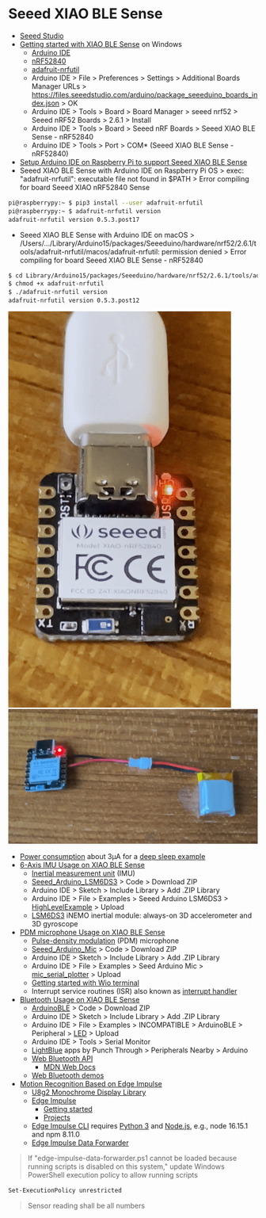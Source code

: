 # Seeed XIAO BLE Sense
* [Seeed Studio](https://github.com/Seeed-Studio)
* [Getting started with XIAO BLE Sense](https://wiki.seeedstudio.com/XIAO_BLE/) on Windows
  * [Arduino IDE](https://www.arduino.cc/en/software)
  * [nRF52840](https://www.nordicsemi.com/Products/nRF52840)
  * [adafruit-nrfutil](https://github.com/adafruit/Adafruit_nRF52_nrfutil)
  * Arduino IDE > File > Preferences > Settings > Additional Boards Manager URLs > https://files.seeedstudio.com/arduino/package_seeeduino_boards_index.json > OK
  * Arduino IDE > Tools > Board > Board Manager > seeed nrf52 > Seeed nRF52 Boards > 2.6.1 > Install
  * Arduino IDE > Tools > Board > Seeed nRF Boards > Seeed XIAO BLE Sense - nRF52840
  * Arduino IDE > Tools > Port > COM* (Seeed XIAO BLE Sense - nRF52840)
* [Setup Arduino IDE on Raspberry Pi to support Seeed XIAO BLE Sense](https://www.youtube.com/watch?v=9OsbFAFQtnk)
* Seeed XIAO BLE Sense with Arduino IDE on Raspberry Pi OS > exec: "adafruit-nrfutil": executable file not found in $PATH > Error compiling for board Seeed XIAO nRF52840 Sense
```sh
pi@raspberrypy:~ $ pip3 install --user adafruit-nrfutil
pi@raspberrypy:~ $ adafruit-nrfutil version
adafruit-nrfutil version 0.5.3.post17
```
* Seeed XIAO BLE Sense with Arduino IDE on macOS > /Users/.../Library/Arduino15/packages/Seeeduino/hardware/nrf52/2.6.1/tools/adafruit-nrfutil/macos/adafruit-nrfutil: permission denied > Error compiling for board Seeed XIAO BLE Sense - nRF52840
```sh
$ cd Library/Arduino15/packages/Seeeduino/hardware/nrf52/2.6.1/tools/adafruit-nrfutil/macos/
$ chmod +x adafruit-nrfutil
$ ./adafruit-nrfutil version
adafruit-nrfutil version 0.5.3.post12
```
![blink.gif](/lesson6/xiao/blink.gif)
![battery.gif](/lesson6/xiao/battery.gif)
* [Power consumption](https://wiki.seeedstudio.com/XIAO_BLE/#power-consumption-verification) about 3&micro;A for a [deep sleep example](https://github.com/0hotpotman0/BLE_52840_Core/blob/main/libraries/Bluefruit52Lib/examples/Hardware/deep_Sleep/deep_Sleep.ino) 
* [6-Axis IMU Usage on XIAO BLE Sense](https://wiki.seeedstudio.com/XIAO-BLE-Sense-IMU-Usage/)
  * [Inertial measurement unit](https://en.wikipedia.org/wiki/Inertial_measurement_unit) (IMU)
  * [Seeed_Arduino_LSM6DS3](https://github.com/Seeed-Studio/Seeed_Arduino_LSM6DS3) > Code > Download ZIP
  * Arduino IDE > Sketch > Include Library > Add .ZIP Library 
  * Arduino IDE > File > Examples > Seeed Arduino LSM6DS3 > [HighLevelExample](/lesson6/xiao/HighLevelExample.ino) > Upload
  * [LSM6DS3](https://content.arduino.cc/assets/st_imu_lsm6ds3_datasheet.pdf) iNEMO inertial module: always-on 3D accelerometer and 3D gyroscope
* [PDM microphone Usage on XIAO BLE Sense](https://wiki.seeedstudio.com/XIAO-BLE-Sense-PDM-Usage/)
  * [Pulse-density modulation](https://en.wikipedia.org/wiki/Pulse-density_modulation) (PDM) microphone
  * [Seeed_Arduino_Mic](https://github.com/Seeed-Studio/Seeed_Arduino_Mic) > Code > Download ZIP
  * Arduino IDE > Sketch > Include Library > Add .ZIP Library 
  * Arduino IDE > File > Examples > Seed Arduino Mic > [mic_serial_plotter](/lesson6/xiao/mic_serial_plotter.ino) > Upload
  * [Getting started with Wio terminal](https://wiki.seeedstudio.com/Wio-Terminal-Getting-Started/)
  * Interrupt service routines (ISR) also known as [interrupt handler](https://en.wikipedia.org/wiki/Interrupt_handler)
* [Bluetooth Usage on XIAO BLE Sense](https://wiki.seeedstudio.com/XIAO-BLE-Sense-Bluetooth-Usage/)
  * [ArduinoBLE](https://github.com/arduino-libraries/ArduinoBLE) > Code > Download ZIP
  * Arduino IDE > Sketch > Include Library > Add .ZIP Library 
  * Arduino IDE > File > Examples > INCOMPATIBLE > ArduinoBLE > Peripheral > [LED](/lesson6/xiao/ArduinoBLE/Peripheral/LED.ino) > Upload
  * Arduino IDE > Tools > Serial Monitor
  * [LightBlue](https://punchthrough.com/lightblue/) apps by Punch Through > Peripherals Nearby > Arduino
  * [Web Bluetooth API](https://developer.mozilla.org/en-US/docs/Web/API/Web_Bluetooth_API)
    * [MDN Web Docs](https://en.wikipedia.org/wiki/MDN_Web_Docs)
  * [Web Bluetooth demos](https://github.com/WebBluetoothCG/demos)
* [Motion Recognition Based on Edge Impulse](https://wiki.seeedstudio.com/XIAOEI/)
  * [U8g2 Monochrome Display Library](https://github.com/olikraus/u8g2)
  * [Edge Impulse](https://www.edgeimpulse.com/)
    * [Getting started](https://docs.edgeimpulse.com/docs/)
    * [Projects](https://docs.edgeimpulse.com/experts/)
  * [Edge Impulse CLI](https://docs.edgeimpulse.com/docs/edge-impulse-cli/cli-installation) requires [Python 3](https://www.python.org/downloads/) and [Node.js](https://nodejs.org/en/download/), e.g., node 16.15.1 and npm 8.11.0
  * [Edge Impulse Data Forwarder](https://docs.edgeimpulse.com/docs/edge-impulse-cli/cli-data-forwarder)
> If "edge-impulse-data-forwarder.ps1 cannot be loaded because running scripts is disabled on this system," update Windows PowerShell execution policy to allow running scripts
```sh
Set-ExecutionPolicy unrestricted
```
> Sensor reading shall be all numbers
